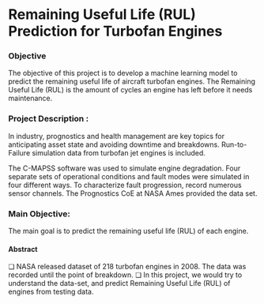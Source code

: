 # Remaining Useful Life (RUL) Prediction for Turbofan Engines

### Objective
The objective of this project is to develop a machine learning model to predict the remaining useful life of aircraft turbofan engines. The Remaining Useful Life (RUL) is the amount of cycles an engine has left before it needs maintenance.

### Project Description :
In industry, prognostics and health management are key topics for anticipating asset state and avoiding downtime and breakdowns. Run-to-Failure simulation data from turbofan jet engines is included.

The C-MAPSS software was used to simulate engine degradation. Four separate sets of operational conditions and fault modes were simulated in four different ways. To characterize fault progression, record numerous sensor channels. The Prognostics CoE at NASA Ames provided the data set.

### Main Objective:
The main goal is to predict the remaining useful life (RUL) of each engine. 

  #### Abstract
❏ NASA released dataset of 218 turbofan 
engines in 2008. The data was recorded until 
the point of breakdown. 
❏ In this project, we would try to understand 
the data-set, and predict Remaining Useful 
Life (RUL) of engines from testing data. 


